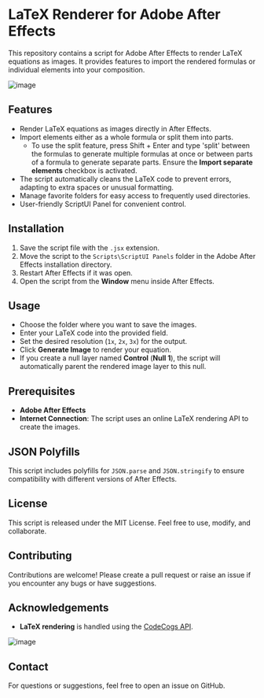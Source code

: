 # LaTeX Renderer for Adobe After Effects

This repository contains a script for Adobe After Effects to render LaTeX equations as images. It provides features to import the rendered formulas or individual elements into your composition.

![image](https://public-files.gumroad.com/spu95cwia9y0ja5i9hkyn4rmmcq2)

## Features

- Render LaTeX equations as images directly in After Effects.
- Import elements either as a whole formula or split them into parts.
  - To use the split feature, press Shift + Enter and type 'split' between the formulas to generate multiple formulas at once or between parts of a formula to generate separate parts. Ensure the **Import separate elements** checkbox is activated.
- The script automatically cleans the LaTeX code to prevent errors, adapting to extra spaces or unusual formatting.
- Manage favorite folders for easy access to frequently used directories.
- User-friendly ScriptUI Panel for convenient control.

## Installation

1. Save the script file with the `.jsx` extension.
2. Move the script to the `Scripts\ScriptUI Panels` folder in the Adobe After Effects installation directory.
3. Restart After Effects if it was open.
4. Open the script from the **Window** menu inside After Effects.

## Usage

- Choose the folder where you want to save the images.
- Enter your LaTeX code into the provided field.
- Set the desired resolution (`1x`, `2x`, `3x`) for the output.
- Click **Generate Image** to render your equation.
- If you create a null layer named **Control** (**Null 1**), the script will automatically parent the rendered image layer to this null.

## Prerequisites

- **Adobe After Effects**
- **Internet Connection**: The script uses an online LaTeX rendering API to create the images.

## JSON Polyfills

This script includes polyfills for `JSON.parse` and `JSON.stringify` to ensure compatibility with different versions of After Effects.

## License

This script is released under the MIT License. Feel free to use, modify, and collaborate.

## Contributing

Contributions are welcome! Please create a pull request or raise an issue if you encounter any bugs or have suggestions.

## Acknowledgements

- **LaTeX rendering** is handled using the [CodeCogs API](https://latex.codecogs.com).

![image](https://github.com/user-attachments/assets/d52f7c93-8222-467c-94c0-af58f50cb1e7)

## Contact

For questions or suggestions, feel free to open an issue on GitHub.

